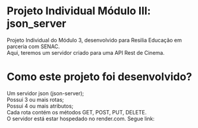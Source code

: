 # Projeto Individual Módulo III: json_server

Projeto Individual do Módulo 3, desenvolvido para Resilia Educação em parceria com SENAC.<br>
Aqui, teremos um servidor criado para uma API Rest de Cinema.

# Como este projeto foi desenvolvido?

Um servidor json (json-server);<br>
Possui 3 ou mais rotas;<br>
Possui 4 ou mais atributos;<br>
Cada rota contém os métodos GET, POST, PUT, DELETE.<br>
O servidor está estar hospedado no render.com. Segue link:
